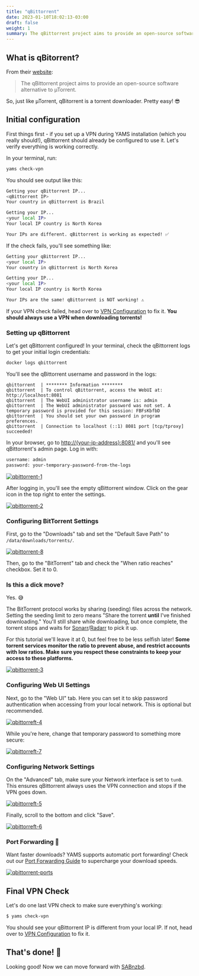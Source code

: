 ```yaml
---
title: "qBittorrent"
date: 2023-01-10T18:02:13-03:00
draft: false
weight: 1
summary: The qBittorrent project aims to provide an open-source software alternative to µTorrent.
---
```


## What is qBitorrent?

From their [website](https://www.qbittorrent.org/):

> The qBittorrent project aims to provide an open-source software alternative to µTorrent.

So, just like µTorrent, qBitorrent is a torrent downloader. Pretty easy! 😎

## Initial configuration

First things first - if you set up a VPN during YAMS installation (which you really should!), qBittorrent should already be configured to use it. Let's verify everything is working correctly.

In your terminal, run:
```bash
yams check-vpn
```

You should see output like this:
```bash
Getting your qBittorrent IP...
<qBittorrent IP>
Your country in qBittorrent is Brazil

Getting your IP...
<your local IP>
Your local IP country is North Korea

Your IPs are different. qBittorrent is working as expected! ✅
```

If the check fails, you'll see something like:
```bash
Getting your qBittorrent IP...
<your local IP>
Your country in qBittorrent is North Korea

Getting your IP...
<your local IP>
Your local IP country is North Korea

Your IPs are the same! qBittorrent is NOT working! ⚠️
```

If your VPN check failed, head over to [VPN Configuration](/advanced/vpn/#manual-configuration) to fix it. **You should always use a VPN when downloading torrents!**

### Setting up qBittorrent

Let's get qBittorrent configured! In your terminal, check the qBittorrent logs to get your initial login credentials:

```sh 
docker logs qbittorrent
```

You'll see the qBittorrent username and password in the logs:
```
qbittorrent  | ******** Information ********
qbittorrent  | To control qBittorrent, access the WebUI at: http://localhost:8081
qbittorrent  | The WebUI administrator username is: admin
qbittorrent  | The WebUI administrator password was not set. A temporary password is provided for this session: FBFsKbfbD
qbittorrent  | You should set your own password in program preferences.
qbittorrent  | Connection to localhost (::1) 8081 port [tcp/tproxy] succeeded!
```

In your browser, go to [http://{your-ip-address}:8081/]() and you'll see qBittorrent's admin page. Log in with:

```sh
username: admin
password: your-temporary-password-from-the-logs
```

[![qbittorrent-1](/pics/qbittorrent-1.png)](/pics/qbittorrent-1.png)

After logging in, you'll see the empty qBittorrent window. Click on the gear icon in the top right to enter the settings.

[![qbittorrent-2](/pics/qbittorrent-2.png)](/pics/qbittorrent-2.png)

### Configuring BitTorrent Settings

First, go to the "Downloads" tab and set the "Default Save Path" to `/data/downloads/torrents/`.

[![qbittorrent-8](/pics/qbittorrent-8.png)](/pics/qbittorrent-8.png)

Then, go to the "BitTorrent" tab and check the "When ratio reaches" checkbox. Set it to 0.

### Is this a dick move?

Yes. 😅

The BitTorrent protocol works by sharing (seeding) files across the network. Setting the seeding limit to zero means "Share the torrent **until** I've finished downloading." You'll still share while downloading, but once complete, the torrent stops and waits for [Sonarr](/config/sonarr)/[Radarr](/config/radarr) to pick it up.

For this tutorial we'll leave it at 0, but feel free to be less selfish later! **Some torrent services monitor the ratio to prevent abuse, and restrict accounts with low ratios. Make sure you respect these constraints to keep your access to these platforms.**

[![qbittorrent-3](/pics/qbittorrent-3.png)](/pics/qbittorrent-3.png)

### Configuring Web UI Settings

Next, go to the "Web UI" tab. Here you can set it to skip password authentication when accessing from your local network. This is optional but recommended.

[![qbittorreft-4](/pics/qbittorrent-4.png)](/pics/qbittorrent-4.png)

While you're here, change that temporary password to something more secure:

[![qbittorreft-7](/pics/qbittorrent-7.png)](/pics/qbittorrent-7.png)

### Configuring Network Settings

On the "Advanced" tab, make sure your Network interface is set to `tun0`. This ensures qBittorrent always uses the VPN connection and stops if the VPN goes down.

[![qbittorreft-5](/pics/qbittorrent-5.png)](/pics/qbittorrent-5.png)

Finally, scroll to the bottom and click "Save".

[![qbittorreft-6](/pics/qbittorrent-6.png)](/pics/qbittorrent-6.png)

### Port Forwarding 🚀

Want faster downloads? YAMS supports automatic port forwarding! Check out our [Port Forwarding Guide](/advanced/port-forwarding/) to supercharge your download speeds.

[![qbittorrent-ports](/pics/advanced-port-forwarding-1.png)](/pics/advanced-port-forwarding-1.png)

## Final VPN Check

Let's do one last VPN check to make sure everything's working:

```bash
$ yams check-vpn
```

You should see your qBittorrent IP is different from your local IP. If not, head over to [VPN Configuration](/advanced/vpn/#manual-configuration) to fix it.

## That's done! 🎉

Looking good! Now we can move forward with [SABnzbd](/config/sabnzbd).
